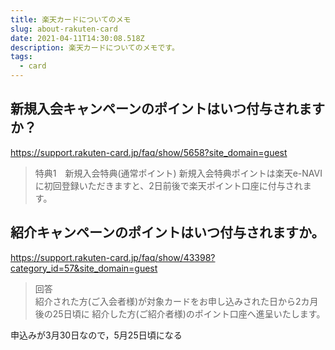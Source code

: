 ```yaml
---
title: 楽天カードについてのメモ
slug: about-rakuten-card
date: 2021-04-11T14:30:08.518Z
description: 楽天カードについてのメモです。
tags:
  - card
---
```

## 新規入会キャンペーンのポイントはいつ付与されますか？

<https://support.rakuten-card.jp/faq/show/5658?site_domain=guest>

>特典1　新規入会特典(通常ポイント)
新規入会特典ポイントは楽天e-NAVIに初回登録いただきますと、2日前後で楽天ポイント口座に付与されます。

## 紹介キャンペーンのポイントはいつ付与されますか。

<https://support.rakuten-card.jp/faq/show/43398?category_id=57&site_domain=guest>


>回答  
紹介された方(ご入会者様)が対象カードをお申し込みされた日から2カ月後の25日頃に
紹介した方(ご紹介者様)のポイント口座へ進呈いたします。

申込みが3月30日なので，5月25日頃になる